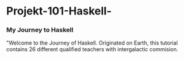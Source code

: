 # Projekt-101-Haskell-

### My Journey to Haskell
"Welcome to the Journey of Haskell. Originated on Earth, this tutorial contains 26 different qualified teachers with intergalactic commision.